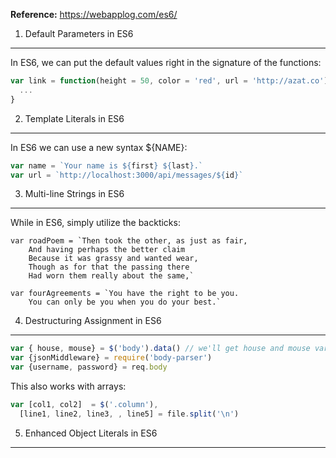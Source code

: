 **Reference:** https://webapplog.com/es6/

1. Default Parameters in ES6
---
In ES6, we can put the default values right in the signature of the functions:
```javascript
var link = function(height = 50, color = 'red', url = 'http://azat.co') {
  ...
}
```

2. Template Literals in ES6
---
In ES6 we can use a new syntax ${NAME}:
```javascript
var name = `Your name is ${first} ${last}.`
var url = `http://localhost:3000/api/messages/${id}`
```

3. Multi-line Strings in ES6
---
While in ES6, simply utilize the backticks:
```javscript
var roadPoem = `Then took the other, as just as fair,
    And having perhaps the better claim
    Because it was grassy and wanted wear,
    Though as for that the passing there
    Had worn them really about the same,`

var fourAgreements = `You have the right to be you.
    You can only be you when you do your best.`
```

4. Destructuring Assignment in ES6
---
```javascript
var { house, mouse} = $('body').data() // we'll get house and mouse variables
var {jsonMiddleware} = require('body-parser')
var {username, password} = req.body
```
This also works with arrays:
```javascript
var [col1, col2]  = $('.column'),
  [line1, line2, line3, , line5] = file.split('\n')
```

5. Enhanced Object Literals in ES6
---
```javascript

```

